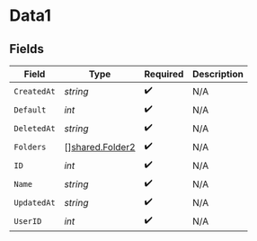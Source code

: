 # Data1


## Fields

| Field                                              | Type                                               | Required                                           | Description                                        |
| -------------------------------------------------- | -------------------------------------------------- | -------------------------------------------------- | -------------------------------------------------- |
| `CreatedAt`                                        | *string*                                           | :heavy_check_mark:                                 | N/A                                                |
| `Default`                                          | *int*                                              | :heavy_check_mark:                                 | N/A                                                |
| `DeletedAt`                                        | *string*                                           | :heavy_check_mark:                                 | N/A                                                |
| `Folders`                                          | [][shared.Folder2](../../models/shared/folder2.md) | :heavy_check_mark:                                 | N/A                                                |
| `ID`                                               | *int*                                              | :heavy_check_mark:                                 | N/A                                                |
| `Name`                                             | *string*                                           | :heavy_check_mark:                                 | N/A                                                |
| `UpdatedAt`                                        | *string*                                           | :heavy_check_mark:                                 | N/A                                                |
| `UserID`                                           | *int*                                              | :heavy_check_mark:                                 | N/A                                                |